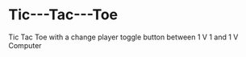 # Tic---Tac---Toe
Tic Tac Toe with a change player toggle button between 1 V 1  and 1 V Computer



